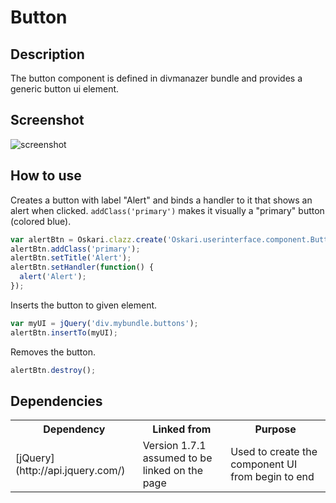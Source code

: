# Button

## Description

The button component is defined in divmanazer bundle and provides a generic button ui element.

## Screenshot

![screenshot](/images/bundles/button.png)

## How to use

Creates a button with label "Alert" and binds a handler to it that shows an alert when clicked. `addClass('primary')` makes it visually a "primary" button (colored blue).

```javascript
var alertBtn = Oskari.clazz.create('Oskari.userinterface.component.Button');
alertBtn.addClass('primary');
alertBtn.setTitle('Alert');
alertBtn.setHandler(function() {
  alert('Alert');
});
```

Inserts the button to given element.

```javascript
var myUI = jQuery('div.mybundle.buttons');
alertBtn.insertTo(myUI);
```

Removes the button.

```javascript
alertBtn.destroy();
```

## Dependencies

<table class="table">
  <tr>
    <th>Dependency</th><th>Linked from</th><th>Purpose</th>
  </tr>
  <tr>
    <td> [jQuery](http://api.jquery.com/) </td>
    <td> Version 1.7.1 assumed to be linked on the page</td>
    <td> Used to create the component UI from begin to end</td>
  </tr>
</table>
